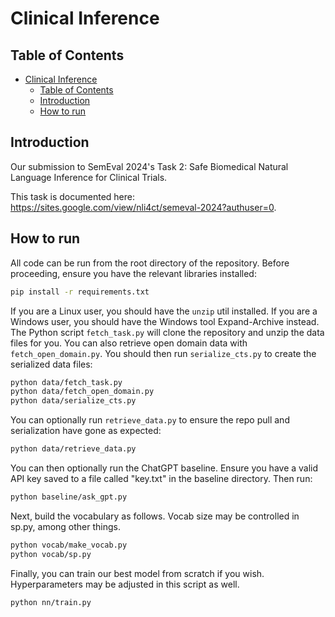 # Clinical Inference

## Table of Contents

- [Clinical Inference](#clinical-inference)
  - [Table of Contents](#table-of-contents)
  - [Introduction](#introduction)
  - [How to run](#how-to-run)

## Introduction

Our submission to SemEval 2024's Task 2: Safe Biomedical Natural Language Inference for Clinical Trials.

This task is documented here: <https://sites.google.com/view/nli4ct/semeval-2024?authuser=0>.

## How to run

All code can be run from the root directory of the repository. Before proceeding, ensure you have the relevant libraries installed:
  
```bash
pip install -r requirements.txt
```

If you are a Linux user, you should have the ```unzip``` util installed. If you are a Windows user, you should
have the Windows tool Expand-Archive instead. The Python script ```fetch_task.py``` will clone the repository and unzip the data files for you. You can also retrieve open domain data with ```fetch_open_domain.py```. You should then run ```serialize_cts.py``` to create the serialized data files:

```bash
python data/fetch_task.py
python data/fetch_open_domain.py
python data/serialize_cts.py
```

You can optionally run ```retrieve_data.py``` to ensure the repo pull and serialization have gone as expected:

```bash
python data/retrieve_data.py
```

You can then optionally run the ChatGPT baseline. Ensure you have a valid API key saved to a file
called "key.txt" in the baseline directory. Then run:

```bash
python baseline/ask_gpt.py
```

Next, build the vocabulary as follows. Vocab size may be controlled in sp.py, among other things.
  
```bash
python vocab/make_vocab.py
python vocab/sp.py
```

Finally, you can train our best model from scratch if you wish. Hyperparameters may be adjusted in this script as well.

```bash
python nn/train.py
```
